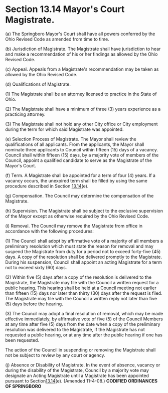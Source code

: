 Section 13.14 Mayor's Court Magistrate.
=======================================

​(a) The Springboro Mayor's Court shall have all powers conferred by the
Ohio Revised Code as amended from time to time.

​(b) Jurisdiction of Magistrate. The Magistrate shall have jurisdiction
to hear and make a recommendation of his or her findings as allowed by
the Ohio Revised Code.

​(c) Appeal. Appeals from a Magistrate's recommendation may be taken as
allowed by the Ohio Revised Code.

​(d) Qualifications of Magistrate.

​(1) The Magistrate shall be an attorney licensed to practice in the
State of Ohio.

​(2) The Magistrate shall have a minimum of three (3) years experience
as a practicing attorney.

​(3) The Magistrate shall not hold any other City office or City
employment during the term for which said Magistrate was appointed.

​(e) Selection Process of Magistrate. The Mayor shall review the
qualifications of all applicants. From the applicants, the Mayor shall
nominate three applicants to Council within fifteen (15) days of a
vacancy. Council shall within fifteen (15) days, by a majority vote of
members of the Council, appoint a qualified candidate to serve as the
Magistrate of the Mayor's Court.

​(f) Term. A Magistrate shall be appointed for a term of four (4) years.
If a vacancy occurs, the unexpired term shall be filled by using the
same procedure described in Section [13.14](14eb4ffb.html)(e).

​(g) Compensation. The Council may determine the compensation of the
Magistrate.

​(h) Supervision. The Magistrate shall be subject to the exclusive
supervision of the Mayor except as otherwise required by the Ohio
Revised Code.

​(i) Removal. The Council may remove the Magistrate from office in
accordance with the following procedures:

​(1) The Council shall adopt by affirmative vote of a majority of all
members a preliminary resolution which must state the reason for removal
and may suspend the Magistrate from duty for a period not to exceed
forty-five (45) days. A copy of the resolution shall be delivered
promptly to the Magistrate. During his suspension, Council shall appoint
an acting Magistrate for a term not to exceed sixty (60) days.

​(2) Within five (5) days after a copy of the resolution is delivered to
the Magistrate, the Magistrate may file with the Council a written
request for a public hearing. This hearing shall be held at a Council
meeting not earlier than fifteen (15) days nor later than thirty (30)
days after the request is filed. The Magistrate may file with the
Council a written reply not later than five (5) days before the hearing.

​(3) The Council may adopt a final resolution of removal, which may be
made effective immediately, by affirmative vote of five (5) of the
Council Members at any time after five (5) days from the date when a
copy of the preliminary resolution was delivered to the Magistrate, if
the Magistrate has not requested a public hearing, or at any time after
the public hearing if one has been requested.

The action of the Council in suspending or removing the Magistrate shall
not be subject to review by any court or agency.

​(j) Absence or Disability of Magistrate. In the event of absence,
vacancy or during the disability of the Magistrate, Council by a
majority vote may designate an Acting Magistrate until a Magistrate has
been appointed pursuant to Section[13.14](14eb4ffb.html)(e). (Amended
11-4-08.) **CODIFIED ORDINANCES OF SPRINGBORO**
